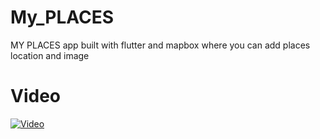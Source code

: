 # My_PLACES
  
  MY PLACES app built with flutter and mapbox where you can add places location and image
  
  
   # Video
  [![Video](https://img.youtube.com/vi/bWzC3zZ9oRw/0.jpg)](https://www.youtube.com/shorts/bWzC3zZ9oRw)


